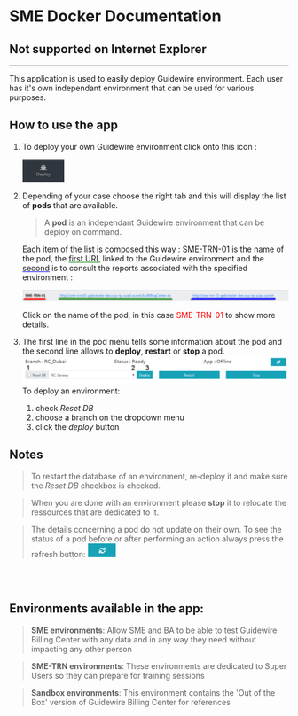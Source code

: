 # SME Docker Documentation

## Not supported on Internet Explorer
---

This application is used to easily deploy Guidewire environment. Each user has it's own independant environment that can be used for various purposes.

## How to use the app

1. To deploy your own Guidewire environment click onto this icon :

    <img src="deploy.png" alt="drawing" width="75"/>
2. Depending of your case choose the right tab and this will display the list of **pods** that are available.
    > A **pod** is an independant Guidewire environment that can be deploy on command. 

    Each item of the list is composed this way : <span style="text-decoration: underline;text-decoration-color: red;">SME-TRN-01</span> is the name of the pod, the <span style="text-decoration: underline;text-decoration-color:green;"> first URL</span> linked to the Guidewire environment and the <span style="text-decoration: underline;text-decoration-color: blue;">second</span> is to consult the reports associated with the specified environment : 
   
   <img src="item2.png" alt="drawing" width=""/>

   Click on the name of the pod, in this case <span style="color:red">SME-TRN-01</span> to show more details.
3. The first line in the pod menu tells some information about the pod and the second line allows to **deploy**, **restart** or **stop** a pod.
   <img src="menu.png" alt="drawing" width=""/>
  To deploy an environment: 
     1. check *Reset DB*
     2. choose a branch on the dropdown menu 
     3. click the *deploy* button

## Notes
>To restart the database of an environment, re-deploy it and make sure the *Reset DB* checkbox is checked.

>When you are done with an environment please **stop** it to relocate the ressources that are dedicated to it.

>The details concerning a pod do not update on their own. To see the status of a pod before or after performing an action always press the refresh button: <img src="refresh.png" alt="drawing" width="50"/> 

<br>
<br>

## Environments available in the app: 
> **SME environments**: Allow SME and BA to be able to test Guidewire Billing Center with any data and in any way they need without impacting any other person

> **SME-TR​N environments**: These environments are dedicated to Super Users so they can prepare for training sessions

> **Sandbox environments**: This environment contains the 'Out of the Box' version of Guidewire Billing Center for references